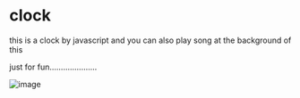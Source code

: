 # clock

this is a clock by javascript and you can also play song at the background of this

just for fun.....................

![image](https://user-images.githubusercontent.com/70889088/94941519-9ac30180-04f2-11eb-9c3c-fdf61c10d799.png)
